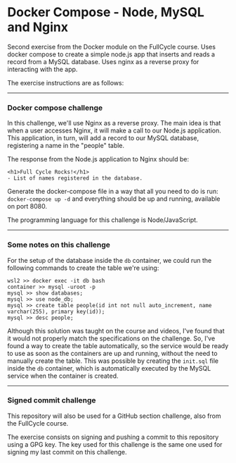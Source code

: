 # Docker Compose - Node, MySQL and Nginx

Second exercise from the Docker module on the FullCycle course. Uses docker compose to create a simple node.js app that inserts and reads a record from a MySQL database. Uses nginx as a reverse proxy for interacting with the app.

The exercise instructions are as follows:

---

### Docker compose challenge

In this challenge, we'll use Nginx as a reverse proxy. The main idea is that when a user accesses Nginx, it will make a call to our Node.js application. This application, in turn, will add a record to our MySQL database, registering a name in the "people" table.

The response from the Node.js application to Nginx should be:

```
<h1>Full Cycle Rocks!</h1>
- List of names registered in the database.
```

Generate the docker-compose file in a way that all you need to do is run: `docker-compose up -d` and everything should be up and running, available on port 8080.

The programming language for this challenge is Node/JavaScript.

---

### Some notes on this challenge

For the setup of the database inside the `db` container, we could run the following commands to create the table we're using:

```
wsl2 >> docker exec -it db bash
container >> mysql -uroot -p
mysql >> show databases;
mysql >> use node_db;
mysql >> create table people(id int not null auto_increment, name varchar(255), primary key(id));
mysql >> desc people;
```

Although this solution was taught on the course and videos, I've found that it would not properly match the specifications on the challenge. So, I've found a way to create the table automatically, so the service would be ready to use as soon as the containers are up and running, without the need to manually create the table. This was possible by creating the `init.sql` file inside the `db` container, which is automatically executed by the MySQL service when the container is created.

---

### Signed commit challenge

This repository will also be used for a GitHub section challenge, also from the FullCycle course.

The exercise consists on signing and pushing a commit to this repository using a GPG key. The key used for this challenge is the same one used for signing my last commit on this challenge.
